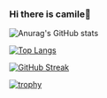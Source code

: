 ### Hi there is camile👋

![Anurag's GitHub stats](https://github-readme-stats.vercel.app/api?username=camilesing&count_private=true&theme=vue&show_icons=true)

[![Top Langs](https://github-readme-stats.vercel.app/api/top-langs/?username=camilesing&langs_count=5&layout=compact&count_private=true)](https://github.com/anuraghazra/github-readme-stats)

[![GitHub Streak](https://github-readme-streak-stats.herokuapp.com?user=camilesing&theme=vue&hide_border=true&date_format=%5BY.%5Dn.j&count_private=true)](https://git.io/streak-stats&count_private=true)

[![trophy](https://github-profile-trophy.vercel.app/?username=camilesing)](https://github.com/ryo-ma/github-profile-trophy&count_private=true)

<!--
**camilesing/camilesing** is a ✨ _special_ ✨ repository because its `README.md` (this file) appears on your GitHub profile.

Here are some ideas to get you started:

- 🔭 I’m currently working on ...
- 🌱 I’m currently learning ...
- 👯 I’m looking to collaborate on ...
- 🤔 I’m looking for help with ...
- 💬 Ask me about ...
- 📫 How to reach me: ...
- 😄 Pronouns: ...
- ⚡ Fun fact: ...
-->

